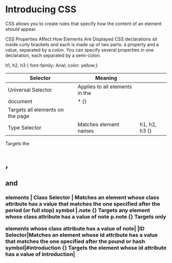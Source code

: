 # Introducing CSS

CSS allows you to create rules that specify how the content of an element should appear.

CSS Properties Affect How Elements Are Displayed CSS declarations sit inside curly brackets and each is made up of two parts: a property and a value, separated by a colon. You can specify several properties in one declaration, each separated by a semi-colon.

h1, h2, h3 {
font-family: Arial;
color: yellow;}

| Selector | Meaning |  |
| ---  | --- | ----------- |
| Universal Selector | Applies to all elements in the
document | * {}
Targets all elements on the page |
| Type Selector | Matches element names | h1, h2, h3 {}
Targets the <h1>, <h2> and <h3>
elements | Class Selector | Matches an element whose
class attribute has a value that
matches the one specified after
the period (or full stop) symbol |.note {}
Targets any element whose class
attribute has a value of note
p.note {}
Targets only <p> elements
whose class attribute has a
value of note|
|ID Selector|Matches an element whose
id attribute has a value that
matches the one specified after
the pound or hash symbol|#introduction {}
Targets the element whose
id attribute has a value of
introduction|
